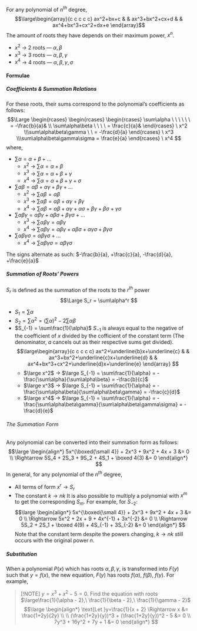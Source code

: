 For any polynomial of $n^{th}$ degree,
$$\large\begin{array}{c c c c c}
ax^2+bx+c & & ax^3+bx^2+cx+d & & ax^4+bx^3+cx^2+dx+e
\end{array}$$
The amount of roots they have depends on their maximum power, $x^n$.
- $x^2$ -> 2 roots — $\alpha, \beta$
- $x^3$ → 3 roots — $\alpha, \beta, \gamma$
- $x^4$ → 4 roots — $\alpha, \beta, \gamma, \sigma$
#### Formulae
##### Coefficients & Summation Relations
For these roots, their sums correspond to the polynomial’s coefficients as follows:
$$\Large
\begin{rcases}
\begin{rcases}
\begin{rcases}
   \sum\alpha \ \ \ \ \ \ = -\frac{b}{a}& \\
   \sum\alpha\beta \ \ \ \ = \frac{c}{a}&
\end{rcases} \ x^2
   \\\sum\alpha\beta\gamma \ \ = -\frac{d}{a}
\end{rcases} \ x^3
   \\\sum\alpha\beta\gamma\sigma = \frac{e}{a}
\end{rcases} \ x^4
$$
where,
- $\sum\alpha = \alpha + \beta + …$
	- $x^2$ → $\sum\alpha = \alpha + \beta$
	- $x^3$ → $\sum\alpha = \alpha + \beta + \gamma$
	- $x^4$ → $\sum\alpha = \alpha + \beta + \gamma + \sigma$
- $\sum\alpha\beta = \alpha\beta + \alpha\gamma + \beta\gamma + …$
	- $x^2$ → $\sum\alpha\beta = \alpha\beta$
	- $x^3$ → $\sum\alpha\beta = \alpha\beta + \alpha\gamma + \beta\gamma$
	- $x^4$ → $\sum\alpha\beta = \alpha\beta + \alpha\gamma + \alpha\sigma + \beta\gamma + \beta\sigma + \gamma\sigma$
- $\sum\alpha\beta\gamma = \alpha\beta\gamma + \alpha\beta\sigma + \beta\gamma\sigma + …$
	- $x^3$ → $\sum\alpha\beta\gamma = \alpha\beta\gamma$
	- $x^4$ → $\sum\alpha\beta\gamma = \alpha\beta\gamma + \alpha\beta\sigma + \alpha\gamma\sigma + \beta\gamma\sigma$
- $\sum\alpha\beta\gamma\sigma = \alpha\beta\gamma\sigma + …$
	- $x^4$ → $\sum\alpha\beta\gamma\sigma = \alpha\beta\gamma\sigma$

The signs alternate as such: $-\frac{b}{a}, +\frac{c}{a}, -\frac{d}{a}, +\frac{e}{a}$
##### Summation of Roots’ Powers
$S_r$ is defined as the summation of the roots to the $r^{th}$ power
$$\Large
S_r = \sum\alpha^r
$$
- $S_1 = \sum\alpha$
- $S_2 = \sum\alpha^2 = (\sum\alpha)^2 - 2\sum\alpha\beta$
- $S_{-1} = \sum\frac{1}{\alpha}$
	$S_{-1}$ is always equal to the negative of the coefficient of $x$ divided by the cofficient of the constant term (The denominator, $a$ cancels out as their respective sums get divided).
	$$\large\begin{array}{c c c c c}
	ax^2+\underline{b}x+\underline{c} & & ax^3+bx^2+\underline{c}x+\underline{d} & & ax^4+bx^3+cx^2+\underline{d}x+\underline{e}
	\end{array}	
	$$
    - $\large x^2$ → $\large S_{-1} = \sum\frac{1}{\alpha} = -\frac{\sum\alpha}{\sum\alpha\beta} = -\frac{b}{c}$
	- $\large x^3$ → $\large S_{-1} = \sum\frac{1}{\alpha} = -\frac{\sum\alpha\beta}{\sum\alpha\beta\gamma} = -\frac{c}{d}$
	- $\large x^4$ → $\large S_{-1} = \sum\frac{1}{\alpha} = -\frac{\sum\alpha\beta\gamma}{\sum\alpha\beta\gamma\sigma} = -\frac{d}{e}$
	
###### The Summation Form
Any polynomial can be converted into their summation form as follows:
$$\large
\begin{align*}
5x^{\boxed{\small 4}} + 2x^3 + 9x^2 + 4x + 3 &= 0
\\ \Rightarrow 5S_4 + 2S_3 + 9S_2 + 4S_1 + \boxed 4(3) &= 0
\end{align*}
$$
In general, for any polynomial of the $n^{th}$ degree,
- All terms of form $x^r \rightarrow S_r$
- The constant $k → nk$
It is also possible to multiply a polynomial with $x^m$ to get the corresponding $S_m$. For example, for $S_{-2}$:
$$\large
\begin{align*}
5x^{\boxed{\small 4}} + 2x^3 + 9x^2 + 4x + 3 &= 0
\\ \Rightarrow  5x^2 + 2x + 9 + 4x^{-1} + 3x^{-2} &= 0
\\ \Rightarrow 5S_2 + 2S_1 + \boxed 4(9) + 4S_{-1} + 3S_{-2} &= 0
\end{align*}
$$
Note that the constant term despite the powers changing, $k → nk$ still occurs with the original power $n$.
##### Substitution
When a polynomial $P(x)$ which has roots $\alpha, \beta, \gamma$, is transformed into $F(y)$ such that $y=f(x)$, the new equation, $F(y)$ has roots $f(\alpha),\  f(\beta),\  f(\gamma)$. For example,
> [!NOTE] $y=x^3 + x^2 -5 = 0$. Find the equation with roots $\large\frac{1}{\alpha - 2},\ \frac{1}{\beta - 2},\ \frac{1}{\gamma - 2}$
> $$\large
  \begin{align*}
  \text{Let }y=\frac{1}{x + 2} \Rightarrow x &= \frac{1+2y}{2y}
  \\ \\ (\frac{1+2y}{y})^3 + (\frac{1+2y}{y})^2 - 5 &= 0
  \\ 7y^3 + 16y^2 + 7y + 1 &= 0
  \end{align*}
   $$
  